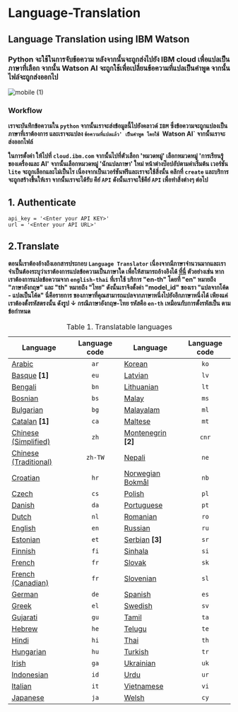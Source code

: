 # Language-Translation
## Language Translation using IBM Watson

### Python จะใช้ในการจับข้อความ หลังจากนั้นจะถูกส่งไปยัง IBM cloud เพื่อแปลเป็นภาษาที่เลือก จากนั้น Watson AI จะถูกใช้เพื่อเปลี่ยนข้อความที่แปลเป็นคำพูด จากนั้นไฟล์จะถูกส่งออกไป

![mobile (1)](https://user-images.githubusercontent.com/79361511/207608676-9ea4af12-2ce5-4a21-b9e4-2143592b8ed0.gif)


### Workflow

**เราจะบันทึกข้อความใน `python` จากนั้นเราจะส่งข้อมูลนี้ไปยังคลาวด์ `IBM` ซึ่งข้อความจะถูกแปลงเป็นภาษาที่เราต้องการ และเราจะแปลง `ข้อความที่แปลแล้ว' เป็นคำพูด โดยใช้ `Watson AI` จากนั้นเราจะส่งออกไฟล์**

**ในการตั้งค่า ให้ไปที่ `cloud.ibm.com` จากนั้นไปที่ตัวเลือก 'หมวดหมู่' เลือกหมวดหมู่ 'การเรียนรู้ของเครื่องและ AI' จากนั้นเลือกหมวดหมู่ 'นักแปลภาษา' ใหม่ หน้าต่างป๊อปอัปตามค่าเริ่มต้น เวอร์ชัน `lite` จะถูกเลือกและไม่เป็นไร เนื่องจากเป็นเวอร์ชันฟรีและเราจะใช้สิ่งนั้น คลิกที่ `create` และบริการจะถูกสร้างขึ้นให้เรา จากนั้นเราจะได้รับ คีย์ `API` ดังนั้นเราจะใช้คีย์ `API` เพื่อทำสิ่งต่างๆ ต่อไป**

## 1. Authenticate
```
api_key = '<Enter your API KEY>'
url = '<Enter your API URL>'
```

## 2.Translate
**ตอนนี้เราต้องอ้างถึงเอกสารประกอบ `Language Translator` เนื่องจากมีภาษาจำนวนมากและเราจำเป็นต้องระบุว่าเราต้องการแปลข้อความเป็นภาษาใด เพื่อให้สามารถอ้างอิงได้ <a href = " https://cloud.ibm.com/docs/language-translator?topic=language-translator-translation-models">ที่นี่</a> ตัวอย่างเช่น หากเราต้องการแปลข้อความจาก `english-thai` ที่เราใช้ บริการ "en-th" โดยที่ "en" หมายถึง "ภาษาอังกฤษ" และ "th" หมายถึง "ไทย" ดังนั้นเราจึงตั้งค่า "model_id" ของเรา "แปลจากโค้ด - แปลเป็นโค้ด" นี่คือรายการ ของภาษาที่คุณสามารถแปลจากภาษาหนึ่งไปยังอีกภาษาหนึ่งได้ เพียงแค่เราต้องตั้งรหัสตรงนั้น ดังรูป ↓ กรณีภาษาอังกฤษ-ไทย รหัสคือ `en-th` เหมือนกับการตั้งรหัสเป็น ตามข้อกำหนด**

<table>
            <caption>Table 1. Translatable languages</caption>
            <thead>
              <tr class="doc-tr-even">
                <th>Language</th>
                <th style="text-align:center">Language code</th>
                <th>Language</th>
                <th style="text-align:center">Language code</th>
              </tr>
            </thead>
            <tbody>
              <tr class="doc-tr-odd">
                <td><a href="#arabic">Arabic</a></td>
                <td style="text-align:center"><code>ar</code></td>
                <td><a href="#korean">Korean</a></td>
                <td style="text-align:center"><code>ko</code></td>
              </tr>
              <tr class="doc-tr-even">
                <td><a href="#basque">Basque</a> <strong>[1]</strong></td>
                <td style="text-align:center"><code>eu</code></td>
                <td><a href="#latvian">Latvian</a></td>
                <td style="text-align:center"><code>lv</code></td>
              </tr>
              <tr class="doc-tr-odd">
                <td><a href="#bengali">Bengali</a></td>
                <td style="text-align:center"><code>bn</code></td>
                <td><a href="#lithuanian">Lithuanian</a></td>
                <td style="text-align:center"><code>lt</code></td>
              </tr>
              <tr class="doc-tr-even">
                <td><a href="#bosnian">Bosnian</a></td>
                <td style="text-align:center"><code>bs</code></td>
                <td><a href="#malay">Malay</a></td>
                <td style="text-align:center"><code>ms</code></td>
              </tr>
              <tr class="doc-tr-odd">
                <td><a href="#bulgarian">Bulgarian</a></td>
                <td style="text-align:center"><code>bg</code></td>
                <td><a href="#malayalam">Malayalam</a></td>
                <td style="text-align:center"><code>ml</code></td>
              </tr>
              <tr class="doc-tr-even">
                <td><a href="#catalan">Catalan</a> <strong>[1]</strong></td>
                <td style="text-align:center"><code>ca</code></td>
                <td><a href="#maltese">Maltese</a></td>
                <td style="text-align:center"><code>mt</code></td>
              </tr>
              <tr class="doc-tr-odd">
                <td><a href="#chinese-simplified">Chinese (Simplified)</a></td>
                <td style="text-align:center"><code>zh</code></td>
                <td><a href="#montenegrin">Montenegrin</a> <strong>[2]</strong></td>
                <td style="text-align:center"><code>cnr</code></td>
              </tr>
              <tr class="doc-tr-even">
                <td><a href="#chinese-traditional">Chinese (Traditional)</a></td>
                <td style="text-align:center"><code>zh-TW</code></td>
                <td><a href="#nepali">Nepali</a></td>
                <td style="text-align:center"><code>ne</code></td>
              </tr>
              <tr class="doc-tr-odd">
                <td><a href="#croatian">Croatian</a></td>
                <td style="text-align:center"><code>hr</code></td>
                <td><a href="#norwegian-bokmal">Norwegian Bokmål</a></td>
                <td style="text-align:center"><code>nb</code></td>
              </tr>
              <tr class="doc-tr-even">
                <td><a href="#czech">Czech</a></td>
                <td style="text-align:center"><code>cs</code></td>
                <td><a href="#polish">Polish</a></td>
                <td style="text-align:center"><code>pl</code></td>
              </tr>
              <tr class="doc-tr-odd">
                <td><a href="#danish">Danish</a></td>
                <td style="text-align:center"><code>da</code></td>
                <td><a href="#portuguese">Portuguese</a></td>
                <td style="text-align:center"><code>pt</code></td>
              </tr>
              <tr class="doc-tr-even">
                <td><a href="#dutch">Dutch</a></td>
                <td style="text-align:center"><code>nl</code></td>
                <td><a href="#romanian">Romanian</a></td>
                <td style="text-align:center"><code>ro</code></td>
              </tr>
              <tr class="doc-tr-odd">
                <td><a href="#english">English</a></td>
                <td style="text-align:center"><code>en</code></td>
                <td><a href="#russian">Russian</a></td>
                <td style="text-align:center"><code>ru</code></td>
              </tr>
              <tr class="doc-tr-even">
                <td><a href="#estonian">Estonian</a></td>
                <td style="text-align:center"><code>et</code></td>
                <td><a href="#serbian">Serbian</a> <strong>[3]</strong></td>
                <td style="text-align:center"><code>sr</code></td>
              </tr>
              <tr class="doc-tr-odd">
                <td><a href="#finnish">Finnish</a></td>
                <td style="text-align:center"><code>fi</code></td>
                <td><a href="#sinhala">Sinhala</a></td>
                <td style="text-align:center"><code>si</code></td>
              </tr>
              <tr class="doc-tr-even">
                <td><a href="#french">French</a></td>
                <td style="text-align:center"><code>fr</code></td>
                <td><a href="#slovak">Slovak</a></td>
                <td style="text-align:center"><code>sk</code></td>
              </tr>
              <tr class="doc-tr-odd">
                <td><a href="#french-canadian">French (Canadian)</a></td>
                <td style="text-align:center"><code>fr</code></td>
                <td><a href="#slovenian">Slovenian</a></td>
                <td style="text-align:center"><code>sl</code></td>
              </tr>
              <tr class="doc-tr-even">
                <td><a href="#german">German</a></td>
                <td style="text-align:center"><code>de</code></td>
                <td><a href="#spanish">Spanish</a></td>
                <td style="text-align:center"><code>es</code></td>
              </tr>
              <tr class="doc-tr-odd">
                <td><a href="#greek">Greek</a></td>
                <td style="text-align:center"><code>el</code></td>
                <td><a href="#swedish">Swedish</a></td>
                <td style="text-align:center"><code>sv</code></td>
              </tr>
              <tr class="doc-tr-even">
                <td><a href="#gujarati">Gujarati</a></td>
                <td style="text-align:center"><code>gu</code></td>
                <td><a href="#tamil">Tamil</a></td>
                <td style="text-align:center"><code>ta</code></td>
              </tr>
              <tr class="doc-tr-odd">
                <td><a href="#hebrew">Hebrew</a></td>
                <td style="text-align:center"><code>he</code></td>
                <td><a href="#telugu">Telugu</a></td>
                <td style="text-align:center"><code>te</code></td>
              </tr>
              <tr class="doc-tr-even">
                <td><a href="#hindi">Hindi</a></td>
                <td style="text-align:center"><code>hi</code></td>
                <td><a href="#thai">Thai</a></td>
                <td style="text-align:center"><code>th</code></td>
              </tr>
              <tr class="doc-tr-odd">
                <td><a href="#hungarian">Hungarian</a></td>
                <td style="text-align:center"><code>hu</code></td>
                <td><a href="#turkish">Turkish</a></td>
                <td style="text-align:center"><code>tr</code></td>
              </tr>
              <tr class="doc-tr-even">
                <td><a href="#irish">Irish</a></td>
                <td style="text-align:center"><code>ga</code></td>
                <td><a href="#ukrainian">Ukrainian</a></td>
                <td style="text-align:center"><code>uk</code></td>
              </tr>
              <tr class="doc-tr-odd">
                <td><a href="#indonesian">Indonesian</a></td>
                <td style="text-align:center"><code>id</code></td>
                <td><a href="#urdu">Urdu</a></td>
                <td style="text-align:center"><code>ur</code></td>
              </tr>
              <tr class="doc-tr-even">
                <td><a href="#italian">Italian</a></td>
                <td style="text-align:center"><code>it</code></td>
                <td><a href="#vietnamese">Vietnamese</a></td>
                <td style="text-align:center"><code>vi</code></td>
              </tr>
              <tr class="doc-tr-odd">
                <td><a href="#japanese">Japanese</a></td>
                <td style="text-align:center"><code>ja</code></td>
                <td><a href="#welsh">Welsh</a></td>
                <td style="text-align:center"><code>cy</code></td>
              </tr>
            </tbody>
          </table>
 
 
 
 



